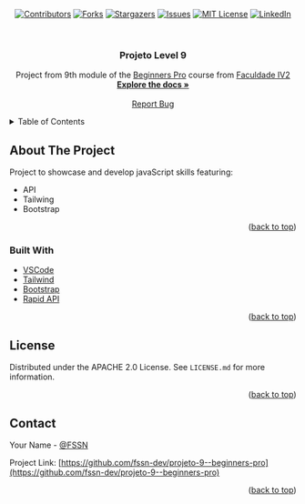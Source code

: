 <!-- PROJECT SHIELDS -->

<div align="center">

[![Contributors][contributors-shield]][contributors-url]
[![Forks][forks-shield]][forks-url]
[![Stargazers][stars-shield]][stars-url]
[![Issues][issues-shield]][issues-url]
[![MIT License][license-shield]][license-url]
[![LinkedIn][linkedin-shield]][linkedin-url]

</div>

<!-- PROJECT LOGO -->
<br />
<!--
<div align="center">
  <a href="redirect link">
    <img src="imgSrc" alt="Logo" width="80" height="80">
  </a>
-->

  <h3 align="center">Projeto Level 9</h3>

  <p align="center">
   Project from 9th module of the <a href="https://beginnerspro.faculdadeiv2.com.br/">Beginners Pro</a> course from <a href="https://faculdadeiv2.com.br/">Faculdade IV2</a>
    <br />
    <a href="https://github.com/fssn-dev/projeto-9--beginners-pro"><strong>Explore the docs »</strong></a>
    <br />
    <br />
     <!--
    <a href="https://github.com/othneildrew/Best-README-Template">View Demo</a>
    ·
    -->
    <a href="https://github.com/fssn-dev/projeto-9--beginners-pro/issues">Report Bug</a>
    <!--
    ·
    <a href="#/issues">Request Feature</a>
    <!--
  </p>
</div>

<!-- TABLE OF CONTENTS -->
<details>
  <summary>Table of Contents</summary>
  <ol>
    <li>
      <a href="#about-the-project">About The Project</a>
      <ul>
        <li><a href="#built-with">Built With</a></li>
      </ul>
    </li>
    <li><a href="#license">License</a></li>
    <li><a href="#contact">Contact</a></li>
  </ol>
</details>

<!-- ABOUT THE PROJECT -->
## About The Project

Project to showcase  and develop javaScript skills featuring:

* API
* Tailwing
* Bootstrap


<p align="right">(<a href="#top">back to top</a>)</p>


### Built With

* [VSCode](https://code.visualstudio.com/)
* [Tailwind](https://tailwindcss.com/)
* [Bootstrap](https://getbootstrap.com)
* [Rapid API](https://rapidapi.com/omgvamp/api/hearthstone/)


<p align="right">(<a href="#top">back to top</a>)</p>


<!-- LICENSE -->
## License

Distributed under the APACHE 2.0 License. See `LICENSE.md` for more information.

<p align="right">(<a href="#top">back to top</a>)</p>


<!-- CONTACT -->
## Contact

Your Name - [@FSSN](https://www.linkedin.com/in/fssn)

Project Link: [https://github.com/fssn-dev/projeto-9--beginners-pro](https://github.com/fssn-dev/projeto-9--beginners-pro)

<p align="right">(<a href="#top">back to top</a>)</p>


[contributors-shield]: https://img.shields.io/github/contributors/fssn-dev/projeto-9--beginners-pro.svg?style=for-the-badge
[contributors-url]: https://github.com/fssn-dev/projeto-9--beginners-pro/graphs/contributors
[forks-shield]: https://img.shields.io/github/forks/fssn-dev/projeto-9--beginners-pro.svg?style=for-the-badge
[forks-url]: https://github.com/fssn-dev/projeto-9--beginners-pro/network/members
[stars-shield]: https://img.shields.io/github/stars/fssn-dev/projeto-9--beginners-pro.svg?style=for-the-badge
[stars-url]: https://github.com/fssn-dev/projeto-9--beginners-pro/stargazers
[issues-shield]: https://img.shields.io/github/issues/fssn-dev/projeto-9--beginners-pro.svg?style=for-the-badge
[issues-url]: https://github.com/fssn-dev/projeto-9--beginners-pro/issues
[license-shield]: https://img.shields.io/github/license/fssn-dev/projeto-9--beginners-pro.svg?style=for-the-badge
[license-url]: https://github.com/fssn-dev/projeto-9--beginners-pro/blob/main/License.md
[linkedin-shield]: https://img.shields.io/badge/-LinkedIn-black.svg?style=for-the-badge&logo=linkedin&colorB=555
[linkedin-url]: https://linkedin.com/in/fssn
